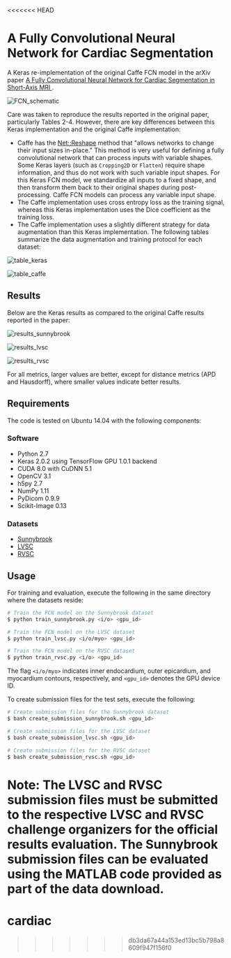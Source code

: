 <<<<<<< HEAD
# A Fully Convolutional Neural Network for Cardiac Segmentation

A Keras re-implementation of the original Caffe FCN model in the arXiv paper [A Fully Convolutional Neural Network for Cardiac Segmentation in Short-Axis MRI
](https://arxiv.org/abs/1604.00494).

![FCN_schematic](graphics/FCN_schematic.png?raw=true)

Care was taken to reproduce the results reported in the original paper, particularly Tables 2-4. However, there are key differences between this Keras implementation and the original Caffe implementation:

* Caffe has the [Net::Reshape](https://github.com/BVLC/caffe/pull/594) method that "allows networks to change their input sizes in-place." This method is very useful for defining a fully convolutional network that can process inputs with variable shapes. Some Keras layers (such as `Cropping2D` or `Flatten`) require shape information, and thus do not work with such variable input shapes. For this Keras FCN model, we standardize all inputs to a fixed shape, and then transform them back to their original shapes during post-processing. Caffe FCN models can process any variable input shape.
* The Caffe implementation uses cross entropy loss as the training signal, whereas this Keras implementation uses the Dice coefficient as the training loss.
* The Caffe implementation uses a slightly different strategy for data augmentation than this Keras implementation. The following tables summarize the data augmentation and training protocol for each dataset:

![table_keras](graphics/table_keras.png?raw=true)

![table_caffe](graphics/table_caffe.png?raw=true)

## Results

Below are the Keras results as compared to the original Caffe results reported in the paper:

![results_sunnybrook](graphics/results_sunnybrook.png?raw=true)

![results_lvsc](graphics/results_lvsc.png?raw=true)

![results_rvsc](graphics/results_rvsc.png?raw=true)

For all metrics, larger values are better, except for distance metrics (APD and Hausdorff), where smaller values indicate better results.

## Requirements
The code is tested on Ubuntu 14.04 with the following components:

### Software

* Python 2.7
* Keras 2.0.2 using TensorFlow GPU 1.0.1 backend
* CUDA 8.0 with CuDNN 5.1
* OpenCV 3.1
* h5py 2.7
* NumPy 1.11
* PyDicom 0.9.9
* Scikit-Image 0.13

### Datasets

* [Sunnybrook](http://smial.sri.utoronto.ca/LV_Challenge/Downloads.html)
* [LVSC](http://www.cardiacatlas.org/challenges/lv-segmentation-challenge/)
* [RVSC](http://www.litislab.fr/?projet=1rvsc)

## Usage
For training and evaluation, execute the following in the same directory where the datasets reside:

```bash
# Train the FCN model on the Sunnybrook dataset
$ python train_sunnybrook.py <i/o> <gpu_id>

# Train the FCN model on the LVSC dataset
$ python train_lvsc.py <i/o/myo> <gpu_id>

# Train the FCN model on the RVSC dataset
$ python train_rvsc.py <i/o> <gpu_id>
```

The flag `<i/o/myo>` indicates inner endocardium, outer epicardium, and myocardium contours, respectively, and `<gpu_id>` denotes the GPU device ID.

To create submission files for the test sets, execute the following:

```bash
# Create submission files for the Sunnybrook dataset
$ bash create_submission_sunnybrook.sh <gpu_id>

# Create submission files for the LVSC dataset
$ bash create_submission_lvsc.sh <gpu_id>

# Create submission files for the RVSC dataset
$ bash create_submission_rvsc.sh <gpu_id>
```

**Note**: The LVSC and RVSC submission files must be submitted to the respective LVSC and RVSC challenge organizers for the official results evaluation. The Sunnybrook submission files can be evaluated using the MATLAB code provided as part of the data download.
=======
# cardiac
>>>>>>> db3da67a44a153ed13bc5b798a8609f947f156f0
